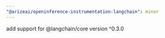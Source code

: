 ```yaml
---
"@arizeai/openinference-instrumentation-langchain": minor
---
```


add support for @langchain/core version ^0.3.0
